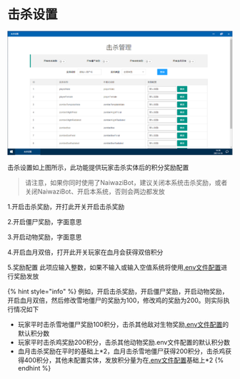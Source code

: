 # 击杀设置

![](../.gitbook/assets/jssz.png)

击杀设置如上图所示，此功能提供玩家击杀实体后的积分奖励配置

> 请注意，如果你同时使用了NaiwaziBot，建议关闭本系统击杀奖励，或者关闭NaiwaziBot、开启本系统，否则会两边都发放

1.开启击杀奖励，开打此开关开启击杀奖励

2.开启僵尸奖励，字面意思

3.开启动物奖励，字面意思

4.开启血月双倍，打开此开关玩家在血月会获得双倍积分

5.奖励配置 此项应输入整数，如果不输入或输入空值系统将使用[.env文件配置](../.env-pei-zhi-wen-jian-xiang-jie.md)进行奖励发放

{% hint style="info" %}
例如，开启击杀奖励，开启僵尸奖励，开启动物奖励，开启血月双倍，然后修改雪地僵尸的奖励为100，修改鸡的奖励为200。则实际执行情况如下

* 玩家平时击杀雪地僵尸奖励100积分，击杀其他敌对生物奖励[.env文件配置](../.env-pei-zhi-wen-jian-xiang-jie.md)的默认积分数
* 玩家平时击杀鸡奖励200积分，击杀其他动物奖励.env文件配置的默认积分数
* 血月击杀奖励在平时的基础上\*2，血月击杀雪地僵尸获得200积分，击杀鸡获得400积分，其他未配置实体，发放积分量为在[.env文件配置](../.env-pei-zhi-wen-jian-xiang-jie.md)基础上\*2
{% endhint %}







